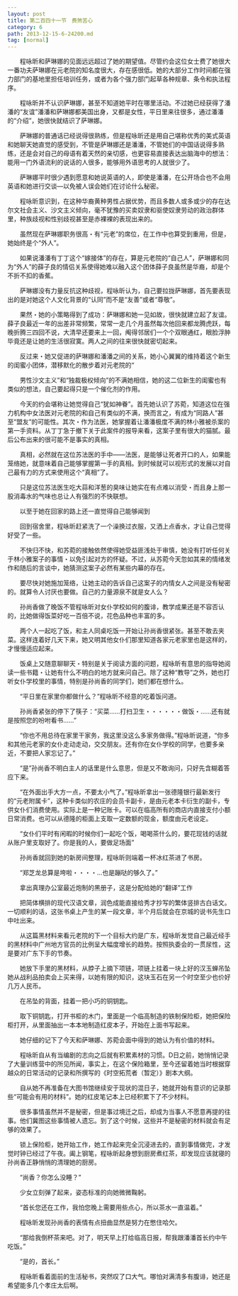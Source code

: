 ```yaml
---
layout: post
title: 第二百四十一节　费煞苦心
category: 6
path: 2013-12-15-6-24200.md
tag: [normal]
---
```


　　程咏昕和萨琳娜的见面远远超过了她的期望值。尽管约会这位女士费了她很大一番功夫萨琳娜在元老院的知名度很大，存在感很低。她的大部分工作时间都在强力部门的基地里担任培训任务，或者为各个强力部门起草各种规章、条令和执法程序。

　　程咏昕并不认识萨琳娜，甚至不知道她平时在哪里活动。不过她已经获得了潘潘的“友谊”潘潘和萨琳娜都美国出身，又都是女性，平日里来往很多，通过潘潘的“介绍”，她很快就结识了萨琳娜。

　　萨琳娜的普通话已经说得很熟练，但是程咏昕还是用自己堪称优秀的美式英语和她聊天她直觉的感受到，不管是萨琳娜还是潘潘，不管她们的中国话说得多熟练，还是会对自己的母语有着天然的亲切感，也更容易直接表达出脑海中的想法：能用一门外语流利的说话的人很多，能够用外语思考的人就很少了。

　　萨琳娜平时很少遇到愿意和她说英语的人，即使是潘潘，在公开场合也不会用英语和她进行交谈―以免被人误会她们在讨论什么秘密。

　　程咏昕意识到，在这种华裔黄种男性占据优势，而且多数人或多或少的存在达尔文社会主义、沙文主义倾向，毫不犹豫的买卖奴隶和驱使奴隶劳动的政治群体里，种族歧视和性别歧视甚至是赤裸裸的表现出来的。

　　虽然现在萨琳娜职务很高・有“元老”的席位，在工作中也算受到重用，但是，她始终是个“外人”。

　　如果说潘潘有丁丁这个“嫁接体”的存在，算是元老院的“自己人”，萨琳娜和同为“外人”的薛子良的情侣关系使得她难以融入这个团体薛子良虽然是华裔，却是个不折不扣的香蕉。

　　萨琳娜没有力量反抗这种歧视，程咏昕认为，自己要拉拢萨琳娜，首先要表现出的是对她这个人文化背景的“认同”而不是“友善”或者“尊敬”。

　　果然・她的小策略得到了成功：萨琳娜和她一见如故，很快就建立起了友谊。薛子良最近一年的出差非常频繁，常常一走几个月虽然每次他回来都龙腾虎跃，每晚折腾三四回不说，大清早还要来上一回，阄得邻居们一个个双眼通红，眼脸浮肿毕竟还是让她的生活很寂寞。两人之间的往来很快就密切起来。

　　反过来・她又促进的萨琳娜和潘潘之间的关系，她小心翼翼的维持着这个新生的闺蜜小团体，潜移默化的散步着对元老院的“

　　男性沙文主义”和“独裁极权倾向”的不满她相信，她的这二位新生的闺蜜也有类似的想法，自己要起得只是一个催化剂的作用。

　　今天的约会堪称让她觉得自己“犹如神眷”。首先她认识了苏菀，知道这位在强力机构中女法医对元老院的和自己有类似的不满，换而言之，有成为“同路人”甚至“盟友”的可能性。其次・作为法医，她掌握着让潘潘极度不满的林小雅被杀案的第一手资料。从丁丁急于撤下关于此案件的报导来看，这案子里有很大的猫腻。最后公布出来的很可能不是事实的真相。

　　真相，必然就在这位苏法医的手中――法医，是能够让死者开口的人，如果能笼络她，就意味着自己能够掌握第一手的真相。到时候就可以视形式的发展以对自己最有力的方式来使用这个“真相”了。

　　只是这位苏法医生吃大蒜和洋葱的臭味让她实在有点难以消受・而且身上那一股消毒水的气味也总让人有强烈的不快联想。

　　以至于她在回家的路上还一直觉得自己能够闻到

　　回到宿舍里，程咏昕赶紧洗了一个澡换过衣服，又洒上点香水，才让自己觉得好受了一些。

　　不快归不快，和苏菀的接触依然使得她受益匪浅处于审慎，她没有打听任何关于林小雅案子的事情・以免引起对方的怀疑。不过，从苏菀今天忽如其来的情绪发作和随后的言谈中，她猜测这案子必然有某些内幕的存在。

　　要尽快对她施加笼络，让她主动的告诉自己这案子的内情女人之间是没有秘密的。就算令人讨厌也要做。自己的力量源泉不就是女人么？

　　孙尚香做了晚饭不管程咏昕对女仆学校如何的腹诽，教学成果还是不容否认的，比她做得饭菜好吃一百倍不说，花色品种也丰富的多。

　　两个人一起吃了饭，和主人同桌吃饭一开始让孙尚香很紧张。甚至不敢去夹菜。这样连着好几天下来，她又明其他女仆们那里知道各家元老家里也是这样的，才慢慢适应起来。

　　饭桌上又随意聊聊天・特别是关于阅读方面的问题，程咏昕有意思的指导她阅读一些书籍・让她有什么不明白的地方就来问自己。除了这种“教导”之外，她也打听女仆学校里的事情，特别是孙尚香的同学们，她们都在想什么。

　　“平日里在家里你都做什么？”程咏昕不经意的吃着饭问道。

　　孙尚香紧张的停下了筷子：“买菜……打扫卫生・・・・・・做饭・……还有就是按照您的吩咐看书……”

　　“你也不用总待在家里干家务，我这里没这么多家务做得。”程咏昕说道，“你多和其他元老家的女仆走动走动，交交朋友。还有你在女仆学校的同学，也要多亲近，不要把人家忘记了。”

　　“是”孙尚香不明白主人的话里是什么意思，但是又不敢询问，只好先含糊着答应下来。

　　“在外面出手大方一点，不要太小气了。”程咏昕拿出一张德隆银行最新发行的“元老附属卡”，这种卡类似的农庄的会员卡副卡，是由元老本卡衍生的副卡，专供女仆们消费使用。实际上是一种记账卡。可以在临高所有的商店内直接支付小额日常消费。也可以从德隆的柜面上支取一定数额的现金，额度由元老设定。

　　“女仆们平时有闲暇的时候你们一起吃个饭，喝喝茶什么的，要花现钱的话就从账户里支取好了。你是我的人，要做足场面”

　　孙尚香就回到她的新房间整理，程咏昕则端着一杯冰红茶进了书房。

　　“郑芝龙总算是垮啦・・・・…也是蹦哒的够久了。”

　　拿出真理办公室最近炮制的黑册子，这是分配给她的“翻译”工作

　　把简体横排的现代汉语文章，润色成能直接给秀才抄写的繁体竖排古白话文。一切顺利的话，这张书桌上产生的某一段文章，半个月后就会在京城的说书先生口中吐出来。

　　从这篇黑材料来看元老院的下一个目标大约是广东，程咏昕发觉自己最近经手的黑材料中广州地方官员的比例呈大幅度增长的趋势。按照执委会的一贯尿性，这是要对广东下手的节奏。

　　她放下手里的黑材料，从脖子上摘下项链，项链上挂着一块上好的汉玉蝉吊坠她从战利品拍卖会上买来得，以她有限的知识，这块玉石在另一个时空至少也价好几万人民币。

　　在吊坠的背面，挂着一把小巧的铜钥匙。

　　取下铜钥匙，打开书柜的木门，里面是一个临高制造的铁制保险柜，她把保险柜打开，从里面抽出一本本地制造红皮本子，开始在上面书写起来。

　　她仔细的记下了今天和萨琳娜、苏菀会面中得到的她认为有价值的材料。

　　程咏昕自从有当编剧的志向之后就有积累素材的习惯。D日之前，她悄悄记录了大量训练营中的所见所闻，事实上，在这个保险箱里，至今还留着她当时根据穿越众的日常活动的记录和所撰写的《时空拓荒者（暂定）》剧本大纲。

　　自从她不再准备在大图书馆继续安于现状的混日子，她就开始有意识的记录那些“可能会有用的材料”。她的红皮笔记本上已经积累下了不少材料。

　　很多事情虽然并不是秘密，但是事过境迁之后，却成为当事人不愿意再提的往事。他们冀图这些事情被人遗忘。到了这个时候，这些并不是秘密的材料就会有足够的效果了。

　　锁上保险柜，她开始工作，她工作起来完全沉浸进去的，直到事情做完，才发觉时钟已经过了午夜。阖上钢笔，程咏昕起身想到厨房煮红茶，却发现应该就寝的孙尚香正静悄悄的清理她的厨房。

　　“尚香？你怎么没睡？”

　　少女立刻弹了起来，姿态标准的向她微微鞠躬。

　　“首长您还在工作，我怕您晚上需要用些点心，所以茶水一直温着。”

　　程咏昕发现孙尚香的表情有点扭曲显然是努力在憋住哈欠。

　　“那给我倒杯茶来吧。对了，明天早上打给临高日报，帮我跟潘潘首长约中午吃饭。”

　　“是的，首长。”

　　程咏昕看着面前的生活秘书，突然叹了口大气。哪怕对满清多有腹诽，她还是希望能多几个孝庄太后啊。
